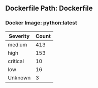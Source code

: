 ## Dockerfile Path: Dockerfile

### Docker Image: python:latest
| Severity | Count |
|----------|-------|
| medium | 413 |
| high | 153 |
| critical | 10 |
| low | 16 |
| Unknown | 3 |